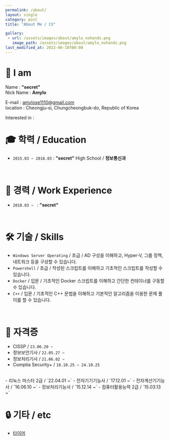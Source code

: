 ```yaml
---
permalink: /about/
layout: single
category: post
title: "About Me / CV"

gallery:
 - url: /assets/images/about/amylo_nohands.png
   image_path: /assets/images/about/amylo_nohands.png
last_modified_at: 2022-06-10T00:00
---
```

<!-- 
안녕하세요! ---가 하고 싶은 개발자 -입니다.
-->

<!--
문서 성격 : 자소서, 사생활 많이 배제  
-->

# 👋 I am
Name : **"secret"**  
Nick Name : **Amylo**

<!--Birth : 1999.12.09-->
E-mail : amylose1110@gmail.com  
location : Cheongju-si, Chungcheongbuk-do, Republic of Korea

Interested in : 
<br>

# 🎓 학력 / Education
 - `2015.03 ~ 2018.03` : **"secret"** High School / **정보통신과**
<br>

# 💼 경력 / Work Experience
 - `2018.03 ~ ` : **"secret"**  
<br>

# 🛠️ 기술 / Skills
 - `Windows Server Operating` / 초급 / AD 구성을 이해하고, Hyper-V, 그룹 정책, 네트워크 등을 구성할 수 있습니다.
 - `Powershell` / 초급 / 작성된 스크립트를 이해하고 기초적인 스크립트를 작성할 수 있습니다.
 - `Docker` / 입문 / 기초적인 Docker 스크립트를 이해하고 간단한 컨테이너를 구동할 수 있습니다. 
 - `C++` / 입문 / 기초적인 C++ 문법을 이해하고 기본적인 알고리즘을 이용한 문제 풀이를 할 수 있습니다.
<br>

# 📜 자격증
 - CISSP / `23.06.20 ~ `
 - 정보보안기사 / `22.05.27 ~`
 - 정보처리기사 / `21.06.02 ~`
 - Comptia Security+ / `18.10.25 ~ 24.10.25`  
<br>
 - 리눅스 마스터 2급 / `22.04.01 ~`
 - 전자기기기능사 / `17.12.01 ~`
 - 전자계산기기능사 / `16.06.10 ~`
 - 정보처리기능사 / `15.12.14 ~`
 - 컴퓨터활용능력 2급 / `15.03.13 ~`
<!-- - 항공전자정비기능사 / `17.06.23 ~` -->
<br>

# 🔒 기타 / etc
 - [타이머](https://amylo-jh.github.io/Freedom-remain-time/)

<!--
주요 경험 이력

수상 이력

프로젝트 했던것들

이외 기타 취미?

외부 사이트, 연락수단


{% include gallery caption="프사 테스트." %}
-->

